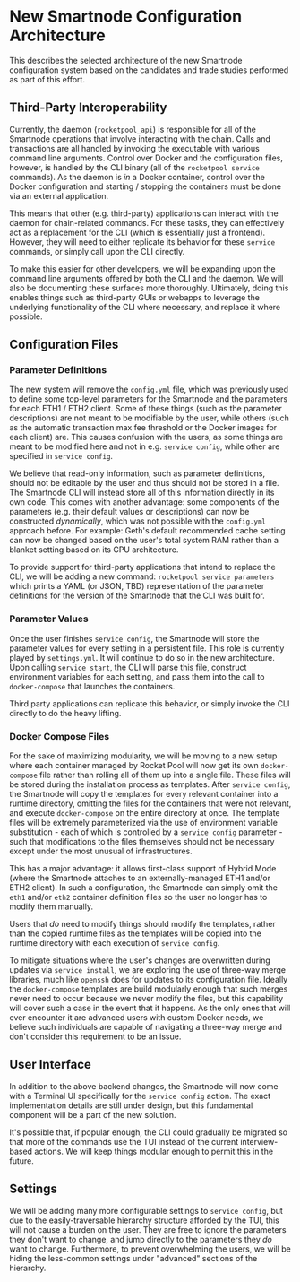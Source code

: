 # New Smartnode Configuration Architecture

This describes the selected architecture of the new Smartnode configuration system based on the candidates and trade studies performed as part of this effort.


## Third-Party Interoperability

Currently, the daemon (`rocketpool_api`) is responsible for all of the Smartnode operations that involve interacting with the chain.
Calls and transactions are all handled by invoking the executable with various command line arguments.
Control over Docker and the configuration files, however, is handled by the CLI binary (all of the `rocketpool service` commands).
As the daemon is *in* a Docker container, control over the Docker configuration and starting / stopping the containers must be done via an external application.

This means that other (e.g. third-party) applications can interact with the daemon for chain-related commands.
For these tasks, they can effectively act as a replacement for the CLI (which is essentially just a frontend).
However, they will need to either replicate its behavior for these `service` commands, or simply call upon the CLI directly.

To make this easier for other developers, we will be expanding upon the command line arguments offered by both the CLI and the daemon.
We will also be documenting these surfaces more thoroughly.
Ultimately, doing this enables things such as third-party GUIs or webapps to leverage the underlying functionality of the CLI where necessary, and replace it where possible.


## Configuration Files

### Parameter Definitions

The new system will remove the `config.yml` file, which was previously used to define some top-level parameters for the Smartnode and the parameters for each ETH1 / ETH2 client.
Some of these things (such as the parameter descriptions) are not meant to be modifiable by the user, while others (such as the automatic transaction max fee threshold or the Docker images for each client) are.
This causes confusion with the users, as some things are meant to be modified here and not in e.g. `service config`, while other are specified in `service config`.

We believe that read-only information, such as parameter definitions, should not be editable by the user and thus should not be stored in a file.
The Smartnode CLI will instead store all of this information directly in its own code.
This comes with another advantage: some components of the parameters (e.g. their default values or descriptions) can now be constructed *dynamically*, which was not possible with the `config.yml` approach before.
For example: Geth's default recommended cache setting can now be changed based on the user's total system RAM rather than a blanket setting based on its CPU architecture.

To provide support for third-party applications that intend to replace the CLI, we will be adding a new command: `rocketpool service parameters` which prints a YAML (or JSON, TBD) representation of the parameter definitions for the version of the Smartnode that the CLI was built for.


### Parameter Values

Once the user finishes `service config`, the Smartnode will store the parameter values for every setting in a persistent file.
This role is currently played by `settings.yml`.
It will continue to do so in the new architecture.
Upon calling `service start`, the CLI will parse this file, construct environment variables for each setting, and pass them into the call to `docker-compose` that launches the containers.

Third party applications can replicate this behavior, or simply invoke the CLI directly to do the heavy lifting.


### Docker Compose Files

For the sake of maximizing modularity, we will be moving to a new setup where each container managed by Rocket Pool will now get its own `docker-compose` file rather than rolling all of them up into a single file.
These files will be stored during the installation process as templates.
After `service config`, the Smartnode will copy the templates for every relevant container into a runtime directory, omitting the files for the containers that were not relevant, and execute `docker-compose` on the entire directory at once.
The template files will be extremely parameterized via the use of environment variable substitution - each of which is controlled by a `service config` parameter - such that modifications to the files themselves should not be necessary except under the most unusual of infrastructures. 

This has a major advantage: it allows first-class support of Hybrid Mode (where the Smartnode attaches to an externally-managed ETH1 and/or ETH2 client).
In such a configuration, the Smartnode can simply omit the `eth1` and/or `eth2` container definition files so the user no longer has to modify them manually.

Users that *do* need to modify things should modify the templates, rather than the copied runtime files as the templates will be copied into the runtime directory with each execution of `service config`.

To mitigate situations where the user's changes are overwritten during updates via `service install`, we are exploring the use of three-way merge libraries, much like `openssh` does for updates to its configuration file.
Ideally the `docker-compose` templates are build modularly enough that such merges never need to occur because we never modify the files, but this capability will cover such a case in the event that it happens.
As the only ones that will ever encounter it are advanced users with custom Docker needs, we believe such individuals are capable of navigating a three-way merge and don't consider this requirement to be an issue.


## User Interface

In addition to the above backend changes, the Smartnode will now come with a Terminal UI specifically for the `service config` action.
The exact implementation details are still under design, but this fundamental component will be a part of the new solution.

It's possible that, if popular enough, the CLI could gradually be migrated so that more of the commands use the TUI instead of the current interview-based actions.
We will keep things modular enough to permit this in the future.


## Settings

We will be adding many more configurable settings to `service config`, but due to the easily-traversable hierarchy structure afforded by the TUI, this will not cause a burden on the user.
They are free to ignore the parameters they don't want to change, and jump directly to the parameters they *do* want to change.
Furthermore, to prevent overwhelming the users, we will be hiding the less-common settings under "advanced" sections of the hierarchy.